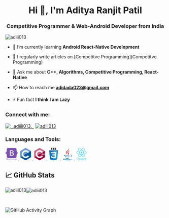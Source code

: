 <h1 align="center">Hi 👋, I'm Aditya Ranjit Patil</h1>
<h3 align="center">Competitive Programmer & Web-Android Developer from India</h3>

<p align="left"> <img src="https://komarev.com/ghpvc/?username=adiii013&label=Profile%20views&color=0e75b6&style=flat" alt="adiii013" /> </p>

- 🌱 I’m currently learning **Android React-Native Development**

- 📝 I regularly write articles on [Competitve Programming](Competitve Programming)

- 💬 Ask me about **C++, Algorithms, Competitive Programming, React-Native**

- 📫 How to reach me **adidada023@gmail.com**

- ⚡ Fun fact **I think I am Lazy**

<h3 align="left">Connect with me:</h3>
<p align="left">
<a href="https://instagram.com/_.adiiii013._" target="blank"><img align="center" src="https://raw.githubusercontent.com/rahuldkjain/github-profile-readme-generator/master/src/images/icons/Social/instagram.svg" alt="_.adiiii013._" height="30" width="40" /></a>
<a href="https://www.codechef.com/users/adiii013" target="blank"><img align="center" src="https://cdn.jsdelivr.net/npm/simple-icons@3.1.0/icons/codechef.svg" alt="adiii013" height="30" width="40" /></a>
</p>

<h3 align="left">Languages and Tools:</h3>
<p align="left"> <a href="https://getbootstrap.com" target="_blank" rel="noreferrer"> <img src="https://raw.githubusercontent.com/devicons/devicon/master/icons/bootstrap/bootstrap-plain-wordmark.svg" alt="bootstrap" width="40" height="40"/> </a> <a href="https://www.cprogramming.com/" target="_blank" rel="noreferrer"> <img src="https://raw.githubusercontent.com/devicons/devicon/master/icons/c/c-original.svg" alt="c" width="40" height="40"/> </a> <a href="https://www.w3schools.com/cpp/" target="_blank" rel="noreferrer"> <img src="https://raw.githubusercontent.com/devicons/devicon/master/icons/cplusplus/cplusplus-original.svg" alt="cplusplus" width="40" height="40"/> </a> <a href="https://www.w3schools.com/css/" target="_blank" rel="noreferrer"> <img src="https://raw.githubusercontent.com/devicons/devicon/master/icons/css3/css3-original-wordmark.svg" alt="css3" width="40" height="40"/> </a> <a href="https://www.java.com" target="_blank" rel="noreferrer"> <img src="https://raw.githubusercontent.com/devicons/devicon/master/icons/java/java-original.svg" alt="java" width="40" height="40"/> </a> <a href="https://reactjs.org/" target="_blank" rel="noreferrer"> <img src="https://raw.githubusercontent.com/devicons/devicon/master/icons/react/react-original-wordmark.svg" alt="react" width="40" height="40"/> </a> </p>

## &#x1f4c8; GitHub Stats

<p align="left"><img align="left"
    src="https://github-readme-stats.vercel.app/api/top-langs?username=adiii013&show_icons=true&locale=en&layout=compact&theme=radical"
    alt="adiii013" /></p>


<p><img align="center" src="https://github-readme-streak-stats.herokuapp.com/?user=adiii013&theme=radical"
    alt="adiii013" /></p>

<br />

![GitHub Activity
Graph](https://activity-graph.herokuapp.com/graph?username=adiii013&bg_color=000000&color=4fff67&line=4fff67&point=ffffff&area=true&hide_border=true)
